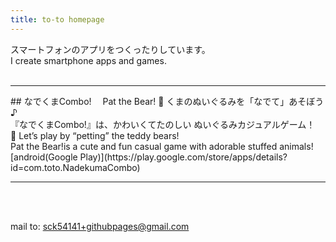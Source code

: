 ```yaml
---
title: to-to homepage
---
```


スマートフォンのアプリをつくったりしています。<br>
I create smartphone apps and games.<br><br>

<hr>
## なでくまCombo!　 Pat the Bear!
  🧸 くまのぬいぐるみを「なでて」あそぼう♪<br>
  『なでくまCombo!』は、かわいくてたのしい ぬいぐるみカジュアルゲーム！<br>
  🧸 Let’s play by “petting” the teddy bears!<br>
  Pat the Bear!is a cute and fun casual game with adorable stuffed animals!<br>
[android(Google Play)](https://play.google.com/store/apps/details?id=com.toto.NadekumaCombo)<br>

<hr>

<br>
<br>

mail to: sck54141+githubpages@gmail.com
